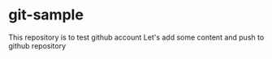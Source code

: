 # git-sample
This repository is to test github account
Let's add some content and push to github repository
